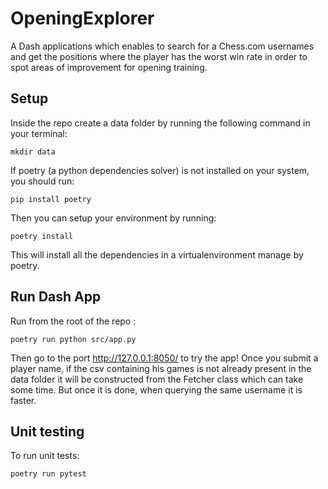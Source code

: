 # OpeningExplorer

A Dash applications which enables to search for a Chess.com usernames and get the
positions where the player has the worst win rate in order to spot areas of improvement
for opening training. 

## Setup

Inside the repo create a data folder by running the following command in your terminal:

```mkdir data```

If poetry (a python dependencies solver) is not installed on your system, you should run:

```pip install poetry```

Then you can setup your environment by running:

```poetry install```

This will install all the dependencies in a virtualenvironment manage by poetry.

## Run Dash App

Run from the root of the repo :

```poetry run python src/app.py```

Then go to the port http://127.0.0.1:8050/ to try the app! Once you submit a player 
name, if the csv containing his games is not already present in the data folder it 
will be constructed from the Fetcher class which can take some time. But once it 
is done, when querying the same username it is faster. 

## Unit testing

To run unit tests:

```poetry run pytest```